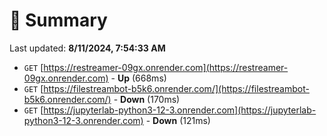 # 📖 Summary
Last updated: **8/11/2024, 7:54:33 AM**

- `GET` [https://restreamer-09gx.onrender.com](https://restreamer-09gx.onrender.com) - **Up** (668ms)
- `GET` [https://filestreambot-b5k6.onrender.com/](https://filestreambot-b5k6.onrender.com/) - **Down** (170ms)
- `GET` [https://jupyterlab-python3-12-3.onrender.com](https://jupyterlab-python3-12-3.onrender.com) - **Down** (121ms)
